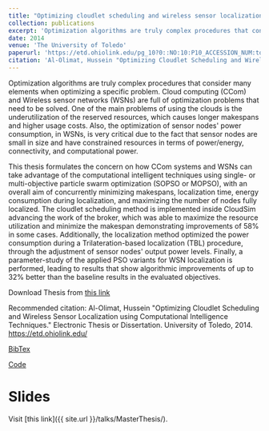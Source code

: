 ```yaml
---
title: "Optimizing cloudlet scheduling and wireless sensor localization using computational intelligence techniques"
collection: publications
excerpt: 'Optimization algorithms are truly complex procedures that consider many elements when optimizing a specific problem. Cloud computing (CCom) and Wireless sensor networks (WSNs) are full of optimization problems that need to be solved. One of the main problems of using the clouds is the underutilization of the reserved resources, which causes longer makespans and higher usage costs. Also, the optimization of sensor nodes' power consumption, in WSNs, is very critical due to the fact that sensor nodes are small in size and have constrained resources in terms of power/energy, connectivity, and computational power.'
date: 2014
venue: 'The University of Toledo'
paperurl: 'https://etd.ohiolink.edu/pg_10?0::NO:10:P10_ACCESSION_NUM:toledo1403922600'
citation: 'Al-Olimat, Hussein "Optimizing Cloudlet Scheduling and Wireless Sensor Localization using Computational Intelligence Techniques." Electronic Thesis or Dissertation. University of Toledo, 2014. https://etd.ohiolink.edu/'
---
```


Optimization algorithms are truly complex procedures that consider many elements when optimizing a specific problem. Cloud computing (CCom) and Wireless sensor networks (WSNs) are full of optimization problems that need to be solved. One of the main problems of using the clouds is the underutilization of the reserved resources, which causes longer makespans and higher usage costs. Also, the optimization of sensor nodes' power consumption, in WSNs, is very critical due to the fact that sensor nodes are small in size and have constrained resources in terms of power/energy, connectivity, and computational power.

This thesis formulates the concern on how CCom systems and WSNs can take advantage of the computational intelligent techniques using single- or multi-objective particle swarm optimization (SOPSO or MOPSO), with an overall aim of concurrently minimizing makespans, localization time, energy consumption during localization, and maximizing the number of nodes fully localized. The cloudlet scheduling method is implemented inside CloudSim advancing the work of the broker, which was able to maximize the resource utilization and minimize the makespan demonstrating improvements of 58\% in some cases. Additionally, the localization method optimized the power consumption during a Trilateration-based localization (TBL) procedure, through the adjustment of sensor nodes' output power levels. Finally, a parameter-study of the applied PSO variants for WSN localization is performed, leading to results that show algorithmic improvements of up to 32\% better than the baseline results in the evaluated objectives.

Download Thesis from [this link](https://etd.ohiolink.edu/pg_10?0::NO:10:P10_ACCESSION_NUM:toledo1403922600)

Recommended citation: Al-Olimat, Hussein "Optimizing Cloudlet Scheduling and Wireless Sensor Localization using Computational Intelligence Techniques." Electronic Thesis or Dissertation. University of Toledo, 2014. https://etd.ohiolink.edu/

[BibTex](https://github.com/halolimat/publications/blob/7c795700fc84be90e93f5fa35ab205fa7ebf6b86/all.bib#L126)

[Code](https://github.com/halolimat/clocacits)

# Slides

Visit [this link]({{ site.url }}/talks/MasterThesis/).
